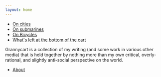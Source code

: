 ```yaml
---
layout: home
---
```


[//]: # (A test comment before main body text.)

* [On cities](cities/cities.md)
* [On submarines](submarines.md)
* [On Bicycles](bicycles/bicycles.md)
* [What's left at the bottom of the cart](junk-drawer/junkdrawer.md)

[//]: # (could say 'slightly-off' instead of 'slightly anti-social'; could also be an ASBO reference -- UK anti-social laws)

Grannycart is a collection of my writing (and some work in various other media) that is held together by nothing more than my own critical, overly-rational, and slightly anti-social perspective on the world.
* [About](About.md)




